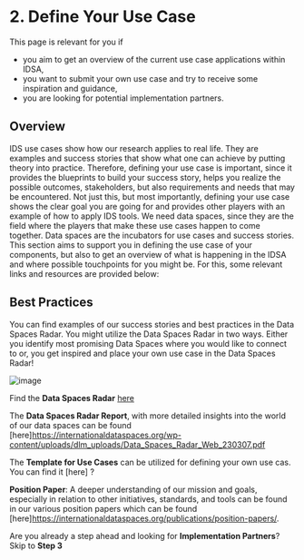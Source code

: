 # 2. Define Your Use Case

This page is relevant for you if
* you aim to get an overview of the current use case applications within IDSA,
* you want to submit your own use case and try to receive some inspiration and guidance,
* you are looking for potential implementation partners.

## Overview
IDS use cases show how our research applies to real life. They are examples and success stories that show what one can achieve by putting theory into practice. Therefore, defining your use case is important, since it provides the blueprints to build your success story, helps you realize the possible outcomes, stakeholders, but also requirements and needs that may be encountered.
Not just this, but most importantly, defining your use case shows the clear goal you are going for and provides other players with an example of how to apply IDS tools. We need data spaces, since they are the field where the players that make these use cases happen to come together. Data spaces are the incubators for use cases and success stories.
This section aims to support you in defining the use case of your components, but also to get an overview of what is happening in the IDSA and where possible touchpoints for you might be. For this, some relevant links and resources are provided below:

## Best Practices
You can find examples of our success stories and best practices in the Data Spaces Radar. You might utilize the Data Spaces Radar in two ways. Either you identify most promising Data Spaces where you would like to connect to or, you get inspired and place your own use case in the Data Spaces Radar! 

![image](https://user-images.githubusercontent.com/95077363/151158349-382d9966-0de1-4ed6-b5ff-5bc19087f3c8.png)

Find the **Data Spaces Radar** [here](https://internationaldataspaces.org/adopt/data-space-radar/)

The **Data Spaces Radar Report**, with more detailed insights into the world of our data spaces can be found [here]https://internationaldataspaces.org/wp-content/uploads/dlm_uploads/Data_Spaces_Radar_Web_230307.pdf

The **Template for Use Cases** can be utilized for defining your own use cas. You can find it [here] ?

**Position Paper**: A deeper understanding of our mission and goals, especially in relation to other initiatives, standards, and tools can be found in our various position papers which can be found [here]https://internationaldataspaces.org/publications/position-papers/. 

Are you already a step ahead and looking for **Implementation Partners**? Skip to **Step 3**
